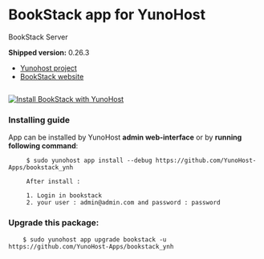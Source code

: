 # BookStack app for YunoHost
BookStack Server

**Shipped version:** 0.26.3

- [Yunohost project](https://yunohost.org)
- [BookStack website](https://github.com/BookStackApp/BookStack/)

![]()


[![Install BookStack with YunoHost](https://install-app.yunohost.org/install-with-yunohost.png)](https://install-app.yunohost.org/?app=bookstack)

### Installing guide

 App can be installed by YunoHost **admin web-interface** or by **running following command**:

         $ sudo yunohost app install --debug https://github.com/YunoHost-Apps/bookstack_ynh
         
         After install :
 
         1. Login in bookstack
         2. your user : admin@admin.com and password : password

 
### Upgrade this package:

        $ sudo yunohost app upgrade bookstack -u https://github.com/YunoHost-Apps/bookstack_ynh

